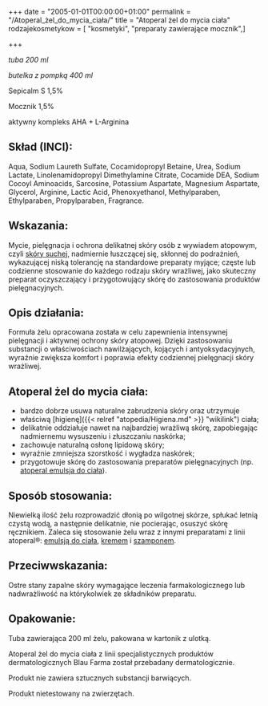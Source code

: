 +++
date = "2005-01-01T00:00:00+01:00"
permalink = "/Atoperal_żel_do_mycia_ciała/"
title = "Atoperal żel do mycia ciała"
rodzajekosmetykow = [ "kosmetyki", "preparaty zawierające mocznik",]

+++

*tuba 200 ml*

*butelka z pompką 400 ml*

Sepicalm S 1,5%

Mocznik 1,5%

aktywny kompleks AHA + L-Arginina

Skład (INCI):
-------------

Aqua, Sodium Laureth Sulfate, Cocamidopropyl Betaine, Urea, Sodium Lactate, Linolenamidopropyl Dimethylamine Citrate, Cocamide DEA, Sodium Cocoyl Aminoacids, Sarcosine, Potassium Aspartate, Magnesium Aspartate, Glycerol, Arginine, Lactic Acid, Phenoxyethanol, Methylparaben, Ethylparaben, Propylparaben, Fragrance.

Wskazania:
----------

Mycie, pielęgnacja i ochrona delikatnej skóry osób z wywiadem atopowym, czyli [skóry suchej](/atopedia/sucha_skóra "wikilink"), nadmiernie łuszczącej się, skłonnej do podrażnień, wykazującej niską tolerancję na standardowe preparaty myjące; częste lub codzienne stosowanie do każdego rodzaju skóry wrażliwej, jako skuteczny preparat oczyszczający i przygotowujący skórę do zastosowania produktów pielęgnacyjnych.

Opis działania:
---------------

Formuła żelu opracowana została w celu zapewnienia intensywnej pielęgnacji i aktywnej ochrony skóry atopowej. Dzięki zastosowaniu substancji o właściwościach nawilżających, kojących i antyoksydacyjnych, wyraźnie zwiększa komfort i poprawia efekty codziennej pielęgnacji skóry wrażliwej.

Atoperal żel do mycia ciała:
----------------------------

-   bardzo dobrze usuwa naturalne zabrudzenia skóry oraz utrzymuje
-   właściwą [higienę]({{< relref "atopedia/Higiena.md" >}} "wikilink") ciała;
-   delikatnie oddziałuje nawet na najbardziej wrażliwą skórę, zapobiegając nadmiernemu wysuszeniu i złuszczaniu naskórka;
-   zachowuje naturalną osłonę lipidową skóry;
-   wyraźnie zmniejsza szorstkość i wygładza naskórek;
-   przygotowuje skórę do zastosowania preparatów pielęgnacyjnych (np. [atoperal emulsja do ciała](/atopedia/atoperal_emulsja_do_ciała "wikilink")).

Sposób stosowania:
------------------

Niewielką ilość żelu rozprowadzić dłonią po wilgotnej skórze, spłukać letnią czystą wodą, a następnie delikatnie, nie pocierając, osuszyć skórę ręcznikiem. Zaleca się stosowanie żelu wraz z innymi preparatami z linii atoperal®: [emulsją do ciała](/atopedia/atoperal_emulsja_do_ciała "wikilink"), [kremem](/atopedia/atoperal_krem "wikilink") i [szamponem](/atopedia/Atoperal_szampon "wikilink").

Przeciwwskazania:
-----------------

Ostre stany zapalne skóry wymagające leczenia farmakologicznego lub nadwrażliwość na którykolwiek ze składników preparatu.

Opakowanie:
-----------

Tuba zawierająca 200 ml żelu, pakowana w kartonik z ulotką.

Atoperal żel do mycia ciała z linii specjalistycznych produktów dermatologicznych Blau Farma został przebadany dermatologicznie.

Produkt nie zawiera sztucznych substancji barwiących.

Produkt nietestowany na zwierzętach.
